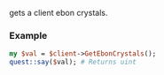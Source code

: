 gets a client ebon crystals.
### Example

```perl
my $val = $client->GetEbonCrystals();
quest::say($val); # Returns uint
```